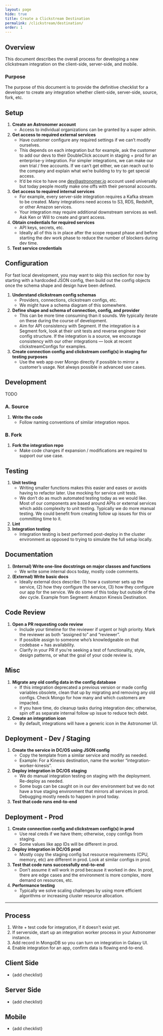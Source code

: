 ```yaml
---
layout: page
hide: true
title: Create a Clickstream Destination
permalink: /clickstream/destination/
order: 1
---
```


## Overview

This document describes the overall process for developing a new clickstream integration on the client-side, server-side, and mobile.

### Purpose

The purpose of this document is to provide the definitive checklist for a developer to create any integration whether client-side, server-side, source, fork, etc.

## Setup

1. **Create an Astronomer account**
	- Access to individual organizations can be granted by a super admin.
1. **Get access to required external services**
	- Have customer configure any required settings if we can’t modify ourselves.
	- This depends on each integration but for example, ask the customer to add our devs to their DoubleClick account in staging + prod for an enterprise-y integration.  For simpler integrations, we can make our own trial / free accounts.  If we can’t get either, we can reach out to the company and explain what we’re building to try to get special access.
	- It’d be nice to have one dev@astronomer.io account used universally but today people mostly make one offs with their personal accounts.
1. **Get access to required internal services**
	- For example, every server-side integration requires a Kafka stream to be created.  Many integrations need access to S3, RDS, Redshift, or other Amazon services.
	- Your integration may require additional downstream services as well.  Ask Ken or Will to create and grant access.
1. **Obtain credentials for required services**
	- API keys, secrets, etc.
	- Ideally all of this is in place after the scope request phase and before starting the dev work phase to reduce the number of blockers during dev time.
1. **Test service credentials**

## Configuration

For fast local development, you may want to skip this section for now by starting with a hardcoded JSON config, then build out the config objects once the schema shape and design have been defined.

1. **Understand clickstream config schemas**
	- Providers, connections, clickstream configs, etc.
	- We might have a schema diagram of this somewhere.
1. **Define shape and schema of connection, config, and provider**
	- This can be more time consuming than it sounds.  We typically iterate on these during the course of development.
	- Aim for API consistency with Segment.  If the integration is a Segment fork, look at their unit tests and reverse engineer their config structure.  If the integration is a source, we encourage consistency with our other integrations — look at recent clickstreamConfigs for examples.
1. **Create connection config and clickstream config(s) in staging for testing purposes**
	- Use the web app over Mongo directly if possible to mirror a customer’s usage.  Not always possible in advanced use cases.

## Development

TODO

### A. Source

1. **Write the code**
	- Follow naming conventions of similar integration repos.

### B. Fork

1. **Fork the integration repo**
	- Make code changes if expansion / modifications are required to support our use case.

## Testing

1. **Unit testing**
	- Writing smaller functions makes this easier and eases or avoids having to refactor later.  Use mocking for service unit tests.
	- We don’t do as much automated testing today as we would like.  Most of our components are based around APIs or external services which adds complexity to unit testing.  Typically we do more manual testing.  We could benefit from creating follow up issues for this or committing time to it.
1. **Lint**
1. **Integration testing**
	- Integration testing is best performed post-deploy in the cluster environment as opposed to trying to simulate the full setup locally.

## Documentation

1. **(Internal) Write one-line docstrings on major classes and functions**
	- We write some internal docs today, mostly code comments.
1. **(External) Write basic docs**
	- Ideally external docs describe: (1) how a customer sets up the service, (2) how they configure the service, (3) how they configure our app for the service.  We do some of this today but outside of the dev cycle.  Example from Segment: Amazon Kinesis Destination.

## Code Review

1. **Open a PR requesting code review**
	- Include your timeline for the reviewer if urgent or high priority.  Mark the reviewer as both “assigned to” and “reviewer”.
	- If possible assign to someone who’s knowledgeable on that codebase + has availability.
	- Clarify in your PR if you're seeking a test of functionality, style, design patterns, or what the goal of your code review is.

## Misc

1. **Migrate any old config data in the config database**
	- If this integration deprecated a previous version or made config variables obsolete, clean that up by migrating and removing any old configs.  Check Mongo for how many and which customers are impacted.
	- If you have time, do cleanup tasks during integration dev; otherwise, spin off as separate internal follow up issue to reduce tech debt.
1. **Create an integration icon**
	- By default, integrations will have a generic icon in the Astronomer UI.

## Deployment - Dev / Staging

1. **Create the service in DC/OS using JSON config**
	- Copy the template from a similar service and modify as needed.
	- Example: For a Kinesis destination, name the worker “integration-worker-kinesis”.
1. **Deploy integration in DC/OS staging**
	- We do manual integration testing on staging with the deployment.  Re-deploy as needed.
	- Some bugs can be caught on in our dev environment but we do not have a true staging environment that mirrors all services in prod.  Debugging mostly needs to happen in prod today.
1. **Test that code runs end-to-end**

## Deployment - Prod

1. **Create connection config and clickstream config(s) in prod**
	- Use real creds if we have them; otherwise, copy configs from staging.
	- Some values like app IDs will be different in prod.
1. **Deploy integration in DC/OS prod**
	- Mostly copy the staging config but resource requirements (CPU, memory, etc) are different in prod.  Look at similar configs in prod.
1. **Test that code runs successfully end-to-end**
	- Don’t assume it will work in prod because it worked in dev.  In prod, there are edge cases and the environment is more complex, more demand on resources, etc.
1. **Performance testing**
	- Typically we solve scaling challenges by using more efficient algorithms or increasing cluster resource allocation.

---

## Process

1. Write + test code for integration, if it doesn't exist yet.
1. If serverside, start up an integration worker process in your Astronomer instance.
1. Add record in MongoDB so you can turn on integration in Galaxy UI.
1. Enable integration for an app, confirm data is flowing end-to-end.

## Client Side

* {add checklist}

## Server Side

* {add checklist}

## Mobile

* {add checklist}
